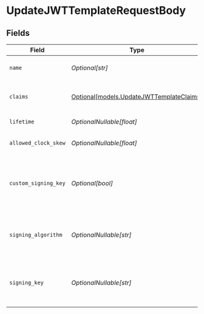 # UpdateJWTTemplateRequestBody


## Fields

| Field                                                                            | Type                                                                             | Required                                                                         | Description                                                                      |
| -------------------------------------------------------------------------------- | -------------------------------------------------------------------------------- | -------------------------------------------------------------------------------- | -------------------------------------------------------------------------------- |
| `name`                                                                           | *Optional[str]*                                                                  | :heavy_minus_sign:                                                               | JWT template name                                                                |
| `claims`                                                                         | [Optional[models.UpdateJWTTemplateClaims]](../models/updatejwttemplateclaims.md) | :heavy_minus_sign:                                                               | JWT template claims in JSON format                                               |
| `lifetime`                                                                       | *OptionalNullable[float]*                                                        | :heavy_minus_sign:                                                               | JWT token lifetime                                                               |
| `allowed_clock_skew`                                                             | *OptionalNullable[float]*                                                        | :heavy_minus_sign:                                                               | JWT token allowed clock skew                                                     |
| `custom_signing_key`                                                             | *Optional[bool]*                                                                 | :heavy_minus_sign:                                                               | Whether a custom signing key/algorithm is also provided for this template        |
| `signing_algorithm`                                                              | *OptionalNullable[str]*                                                          | :heavy_minus_sign:                                                               | The custom signing algorithm to use when minting JWTs                            |
| `signing_key`                                                                    | *OptionalNullable[str]*                                                          | :heavy_minus_sign:                                                               | The custom signing private key to use when minting JWTs                          |